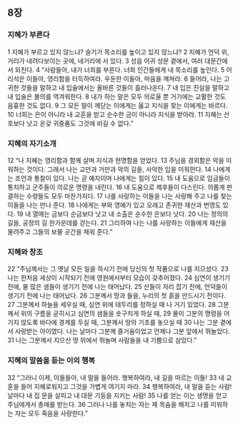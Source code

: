 ## 8장
### 지혜가 부른다
1 지혜가 부르고 있지 않느냐? 슬기가 목소리를 높이고 있지 않느냐?
2 지혜가 언덕 위, 거리가 내려다보이는 곳에, 네거리에 서 있다.
3 성읍 어귀 성문 곁에서, 여러 대문간에서 외친다.
4 “사람들아, 내가 너희를 부른다. 너희 인간들에게 내 목소리를 높인다.
5 어리석은 이들아, 영리함을 터득하여라. 우둔한 이들아, 마음을 깨쳐라.
6 들어라, 나는 고귀한 것들을 말하고 내 입술에서는 올바른 것들이 흘러나온다.
7 내 입은 진실을 말하고 내 입술은 불의를 역겨워한다.
8 내가 하는 말은 모두 의로울 뿐 거기에는 교활한 것도 음흉한 것도 없다.
9 그 모든 말이 깨닫는 이에게는 옳고 지식을 찾는 이에게는 바르다.
10 너희는 은이 아니라 내 교훈을 받고 순수한 금이 아니라 지식을 받아라.
11 지혜는 산호보다 낫고 온갖 귀중품도 그것에 비길 수 없다.”
### 지혜의 자기소개
12 “나 지혜는 영리함과 함께 살며 지식과 현명함을 얻었다.
13 주님을 경외함은 악을 미워하는 것이다. 그래서 나는 교만과 거만과 악의 길을, 사악한 입을 미워한다.
14 나에게는 조언과 통찰이 있다. 나는 곧 예지이며 나에게는 힘이 있다.
15 내 도움으로 임금들이 통치하고 군주들이 의로운 명령을 내린다.
16 내 도움으로 제후들이 다스린다. 의롭게 판결하는 수령들도 모두 마찬가지다.
17 나를 사랑하는 이들을 나는 사랑해 주고 나를 찾는 이들을 나는 만나 준다.
18 나에게는 부와 영예가 있고 오래고 존귀한 재산과 번영도 있다.
19 내 열매는 금보다 순금보다 낫고 내 소출은 순수한 은보다 낫다.
20 나는 정의의 길을, 공정의 길 한가운데를 걷는다.
21 그리하여 나는 나를 사랑하는 이들에게 재산을 물려주고 그들의 보물 곳간을 채워 준다.”
### 지혜와 창조
22 “주님께서는 그 옛날 모든 일을 하시기 전에 당신의 첫 작품으로 나를 지으셨다.
23 나는 한처음 세상이 시작되기 전에 영원에서부터 모습이 갖추어졌다.
24 심연이 생기기 전에, 물 많은 샘들이 생기기 전에 나는 태어났다.
25 산들이 자리 잡기 전에, 언덕들이 생기기 전에 나는 태어났다.
26 그분께서 땅과 들을, 누리의 첫 흙을 만드시기 전이다.
27 그분께서 하늘을 세우실 때, 심연 위에 테두리를 정하실 때 나 거기 있었다.
28 그분께서 위의 구름을 굳히시고 심연의 샘들을 솟구치게 하실 때,
29 물이 그분의 명령을 어기지 않도록 바다에 경계를 두실 때, 그분께서 땅의 기초를 놓으실 때
30 나는 그분 곁에서 사랑받는 아이였다. 나는 날마다 그분께 즐거움이었고 언제나 그분 앞에서 뛰놀았다.
31 나는 그분께서 지으신 땅 위에서 뛰놀며 사람들을 내 기쁨으로 삼았다.”
### 지혜의 말씀을 듣는 이의 행복
32 “그러니 이제, 아들들아, 내 말을 들어라. 행복하여라, 내 길을 따르는 이들!
33 내 교훈을 들어 지혜로워지고 그것을 가볍게 여기지 마라.
34 행복하여라, 내 말을 듣는 사람! 날마다 내 집 문을 살피고 내 대문 기둥을 지키는 사람!
35 나를 얻는 이는 생명을 얻고 주님에게서 총애를 받는다.
36 그러나 나를 놓치는 자는 제 목숨을 해치고 나를 미워하는 자는 모두 죽음을 사랑한다.”
